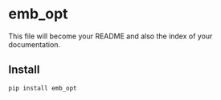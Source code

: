 emb_opt
================

<!-- WARNING: THIS FILE WAS AUTOGENERATED! DO NOT EDIT! -->

This file will become your README and also the index of your
documentation.

## Install

``` sh
pip install emb_opt
```
